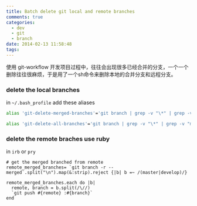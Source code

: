 ```yaml
---
title: Batch delete git local and remote branches
comments: true
categories:
  - dev
  - git
  - branch
date: 2014-02-13 11:58:48
tags:
---
```



使用 git-workflow 开发项目过程中，往往会出现很多已经合并的分支，一个一个删除往往很麻烦，于是用了一个sh命令来删除本地的合并分支和远程分支。

<!-- more -->

### delete the local branches

in `~/.bash_profile` add these aliases

``` sh
alias 'git-delete-merged-branches'='git branch | grep -v "\*" | grep -v "master"| grep -v "develop" | xargs -n 1 git branch -d'

alias 'git-delete-all-branches'='git branch | grep -v "\*" | grep -v "master"| grep -v "develop" | xargs -n 1 git branch -D'
```

### delete the remote braches use ruby

<!-- more -->

in `irb` or `pry`

```
# get the merged branched from remote
remote_merged_branches= `git branch -r --merged`.split("\n").map(&:strip).reject {|b| b =~ /(master|develop)/}

remote_merged_branches.each do |b|
  remote, branch = b.split(/\//)
  `git push #{remote} :#{branch}`
end
```
